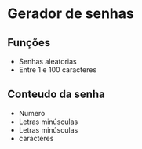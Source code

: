 # Gerador de senhas

## Funções

* Senhas aleatorias
* Entre 1 e 100 caracteres

## Conteudo da senha

* Numero
* Letras minúsculas
* Letras minúsculas
* caracteres
